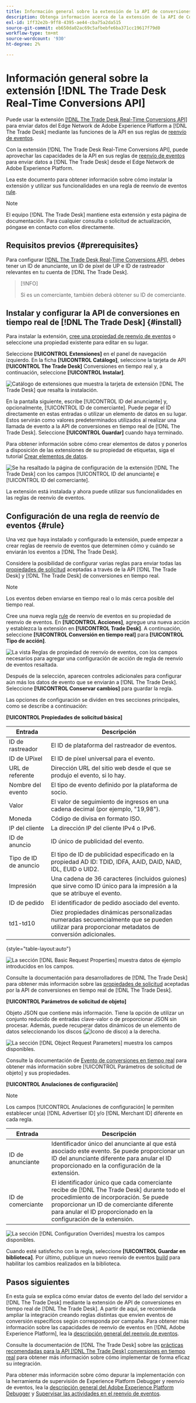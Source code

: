 ```yaml
---
title: Información general sobre la extensión de la API de conversiones en tiempo real de Trade Desk
description: Obtenga información acerca de la extensión de la API de Conversiones en tiempo real de Trade Desk para el reenvío de eventos en Adobe Experience Platform.
exl-id: 1ff32e2b-9ff8-4395-ae44-cba75a2da515
source-git-commit: eb650da02ac69c5afbebfe6ba371cc19617f79d0
workflow-type: tm+mt
source-wordcount: '930'
ht-degree: 2%

---
```


# Información general sobre la extensión [!DNL The Trade Desk Real-Time Conversions API]

Puede usar la extensión [[!DNL The Trade Desk Real-Time Conversions API]](https://partner.thetradedesk.com/v3/portal/data/doc/DataConversionEventsApi) para enviar datos del Edge Network de Adobe Experience Platform a [!DNL The Trade Desk] mediante las funciones de la API en sus reglas de [reenvío de eventos](../../../ui/event-forwarding/overview.md).

Con la extensión [!DNL The Trade Desk Real-Time Conversions API], puede aprovechar las capacidades de la API en sus reglas de [reenvío de eventos](../../../ui/event-forwarding/overview.md) para enviar datos a [!DNL The Trade Desk] desde el Edge Network de Adobe Experience Platform.

Lea este documento para obtener información sobre cómo instalar la extensión y utilizar sus funcionalidades en una regla de reenvío de eventos [rule](../../../ui/managing-resources/rules.md).

>[!NOTE]
>
>El equipo [!DNL The Trade Desk] mantiene esta extensión y esta página de documentación. Para cualquier consulta o solicitud de actualización, póngase en contacto con ellos directamente.

## Requisitos previos {#prerequisites}

Para configurar [[!DNL The Trade Desk Real-Time Conversions API]](https://partner.thetradedesk.com/v3/portal/data/doc/DataConversionEventsApi), debes tener un ID de anunciante, un ID de píxel de UP e ID de rastreador relevantes en tu cuenta de [!DNL The Trade Desk].

>[!INFO]
>
>Si es un comerciante, también deberá obtener su ID de comerciante.

## Instalar y configurar la API de conversiones en tiempo real de [!DNL The Trade Desk] {#install}

Para instalar la extensión, [cree una propiedad de reenvío de eventos](../../../ui/event-forwarding/overview.md#properties) o seleccione una propiedad existente para editar en su lugar.

Seleccione **[!UICONTROL Extensiones]** en el panel de navegación izquierdo. En la ficha **[!UICONTROL Catálogo]**, seleccione la tarjeta de API **[!UICONTROL The Trade Desk]** Conversiones en tiempo real y, a continuación, seleccione **[!UICONTROL Instalar]**.

![Catálogo de extensiones que muestra la tarjeta de extensión [!DNL The Trade Desk] que resalta la instalación.](../../../images/extensions/server/tradedesk/install-extension.png)

En la pantalla siguiente, escribe [!UICONTROL ID del anunciante] y, opcionalmente, [!UICONTROL ID de comerciante]. Puede pegar el ID directamente en estas entradas o utilizar un elemento de datos en su lugar. Estos servirán como valores predeterminados utilizados al realizar una llamada de evento a la API de conversiones en tiempo real de [!DNL The Trade Desk]. Seleccione **[!UICONTROL Guardar]** cuando haya terminado.

Para obtener información sobre cómo crear elementos de datos y ponerlos a disposición de las extensiones de su propiedad de etiquetas, siga el tutorial [Crear elementos de datos](https://experienceleague.adobe.com/es/docs/platform-learn/data-collection/tags/create-data-elements).

![Se ha resaltado la página de configuración de la extensión [!DNL The Trade Desk] con los campos [!UICONTROL ID del anunciante] e [!UICONTROL ID del comerciante].](../../../images/extensions/server/tradedesk/configure-extension.png)

La extensión está instalada y ahora puede utilizar sus funcionalidades en las reglas de reenvío de eventos.

## Configuración de una regla de reenvío de eventos {#rule}

Una vez que haya instalado y configurado la extensión, puede empezar a crear reglas de reenvío de eventos que determinen cómo y cuándo se enviarán los eventos a [!DNL The Trade Desk].

Considere la posibilidad de configurar varias reglas para enviar todas las [propiedades de solicitud](https://partner.thetradedesk.com/v3/portal/data/doc/DataConversionEventsApi#properties) aceptadas a través de la API [!DNL The Trade Desk] y [!DNL The Trade Desk] de conversiones en tiempo real.

>[!NOTE]
>
>Los eventos deben enviarse en tiempo real o lo más cerca posible del tiempo real.

Cree una nueva regla [rule](../../../ui/managing-resources/rules.md) de reenvío de eventos en su propiedad de reenvío de eventos. En **[!UICONTROL Acciones]**, agregue una nueva acción y establezca la extensión en **[!UICONTROL Trade Desk]**. A continuación, seleccione **[!UICONTROL Conversión en tiempo real]** para **[!UICONTROL Tipo de acción]**.

![La vista Reglas de propiedad de reenvío de eventos, con los campos necesarios para agregar una configuración de acción de regla de reenvío de eventos resaltada.](../../../images/extensions/server/tradedesk/tradedesk-event-action.png)

Después de la selección, aparecen controles adicionales para configurar aún más los datos de evento que se enviarán a [!DNL The Trade Desk]. Seleccione **[!UICONTROL Conservar cambios]** para guardar la regla.

Las opciones de configuración se dividen en tres secciones principales, como se describe a continuación:

**[!UICONTROL Propiedades de solicitud básica]**

| Entrada | Descripción |
| --- | --- |
| ID de rastreador | El ID de plataforma del rastreador de eventos. |
| ID de UPixel | El ID de píxel universal para el evento. |
| URL de referente | Dirección URL del sitio web desde el que se produjo el evento, si lo hay. |
| Nombre del evento | El tipo de evento definido por la plataforma de socio. |
| Valor | El valor de seguimiento de ingresos en una cadena decimal (por ejemplo, &quot;19,98&quot;). |
| Moneda | Código de divisa en formato ISO. |
| IP del cliente | La dirección IP del cliente IPv4 o IPv6. |
| ID de anuncio | ID único de publicidad del evento. |
| Tipo de ID de anuncio | El tipo de ID de publicidad especificado en la propiedad AD ID: TDID, IDFA, AAID, DAID, NAID, IDL, EUID o UID2. |
| Impresión | Una cadena de 36 caracteres (incluidos guiones) que sirve como ID único para la impresión a la que se atribuye el evento. |
| ID de pedido | El identificador de pedido asociado del evento. |
| td1-td10 | Diez propiedades dinámicas personalizadas numeradas secuencialmente que se pueden utilizar para proporcionar metadatos de conversión adicionales. |

{style="table-layout:auto"}

![La sección [!DNL Basic Request Properties] muestra datos de ejemplo introducidos en los campos.](../../../images/extensions/server/tradedesk/configure-extension-basic-request-properties.png)

Consulte la documentación para desarrolladores de [!DNL The Trade Desk] para obtener más información sobre las [propiedades de solicitud](https://partner.thetradedesk.com/v3/portal/data/doc/DataConversionEventsApi#properties) aceptadas por la API de conversiones en tiempo real de [!DNL The Trade Desk].

**[!UICONTROL Parámetros de solicitud de objeto]**

Objeto JSON que contiene más información. Tiene la opción de utilizar un conjunto reducido de entradas clave-valor o de proporcionar JSON sin procesar. Además, puede recuperar datos dinámicos de un elemento de datos seleccionando los discos (![Icono de disco](/help/images/icons/database.png)) a la derecha.


![La sección [!DNL Object Request Parameters] muestra los campos disponibles.](../../../images/extensions/server/tradedesk/configure-object-request-params.png)

Consulte la documentación de [Evento de conversiones en tiempo real](https://partner.thetradedesk.com/v3/portal/data/doc/DataConversionEventsApi#properties-items) para obtener más información sobre [!UICONTROL Parámetros de solicitud de objeto] y sus propiedades.

**[!UICONTROL Anulaciones de configuración]**

>[!NOTE]
>
>Los campos [!UICONTROL Anulaciones de configuración] le permiten establecer un(a) [!DNL Advertiser ID] y/o [!DNL Merchant ID] diferente en cada regla.

| Entrada | Descripción |
| --- | --- |
| ID de anunciante | Identificador único del anunciante al que está asociado este evento. Se puede proporcionar un ID del anunciante diferente para anular el ID proporcionado en la configuración de la extensión. |
| ID de comerciante | El identificador único que cada comerciante recibe de [!DNL The Trade Desk] durante todo el procedimiento de incorporación. Se puede proporcionar un ID de comerciante diferente para anular el ID proporcionado en la configuración de la extensión. |

![La sección [!DNL Configuration Overrides] muestra los campos disponibles.](../../../images/extensions/server/tradedesk/configure-overrides.png)

Cuando esté satisfecho con la regla, seleccione **[!UICONTROL Guardar en biblioteca]**. Por último, publique un nuevo reenvío de eventos [build](../../../ui/publishing/builds.md) para habilitar los cambios realizados en la biblioteca.

## Pasos siguientes

En esta guía se explica cómo enviar datos de evento del lado del servidor a [!DNL The Trade Desk] mediante la extensión de API de conversiones en tiempo real de [!DNL The Trade Desk]. A partir de aquí, se recomienda ampliar la integración creando reglas distintas que envíen eventos de conversión específicos según corresponda por campaña. Para obtener más información sobre las capacidades de reenvío de eventos en [!DNL Adobe Experience Platform], lea la [descripción general del reenvío de eventos](../../../ui/event-forwarding/overview.md).

Consulte la documentación de [!DNL The Trade Desk] sobre las [prácticas recomendadas para la API [!DNL The Trade Desk] conversiones en tiempo real](https://www.facebook.com/business/help/308855623839366?id=818859032317965) para obtener más información sobre cómo implementar de forma eficaz su integración.

Para obtener más información sobre cómo depurar la implementación con la herramienta de supervisión de Experience Platform Debugger y reenvío de eventos, lea la [descripción general del Adobe Experience Platform Debugger](../../../../debugger/home.md) y [Supervisar las actividades en el reenvío de eventos](../../../ui/event-forwarding/monitoring.md).
